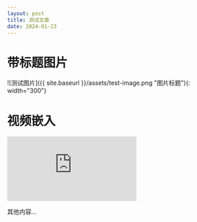 ```yaml
---
layout: post
title: 测试文章
date: 2024-01-23
---
```


# 带标题图片
![测试图片]({{ site.baseurl }}/assets/test-image.png "图片标题"){: width="300"}

# 视频嵌入
<div class="video-container">
  <iframe src="https://www.youtube.com/embed/xxx" frameborder="0" allowfullscreen></iframe>
</div>

其他内容...
